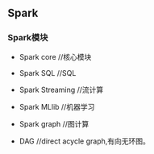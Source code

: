 ## Spark

### Spark模块

* Spark core		//核心模块
* Spark SQL		//SQL
* Spark Streaming	//流计算
* Spark MLlib		//机器学习
* Spark graph		//图计算

* DAG		//direct acycle graph,有向无环图。
